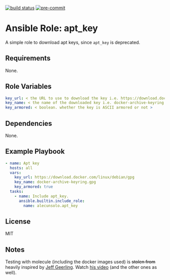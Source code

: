 [![build status](https://github.com/alecunsolo/ansible-role-apt_key/actions/workflows/ci.yml/badge.svg)](https://github.com/alecunsolo/ansible-role-apt_key/actions/workflows/ci.yml)
[![pre-commit](https://img.shields.io/badge/pre--commit-enabled-brightgreen?logo=pre-commit)](https://github.com/pre-commit/pre-commit)

Ansible Role: apt_key
=========

A simple role to download apt keys, since `apt_key` is deprecated.

Requirements
------------

None.

Role Variables
--------------

```yaml
key_url: < the URL to use to download the key i.e. https://download.docker.com/linux/debian/gpg >
key_name: < the name of the downloaded key i.e. docker-archive-keyring.gpg >
key_armored: < boolean. whether the key is ASCII armored or not >

```

Dependencies
------------

None.

Example Playbook
----------------

```yaml
- name: Apt key
  hosts: all
  vars:
    key_url: https://download.docker.com/linux/debian/gpg
    key_name: docker-archive-keyring.gpg
    key_armored: true
  tasks:
    - name: Include apt_key.
      ansible.builtin.include_role:
        name: alecunsolo.apt_key
```

License
-------

MIT

Notes
-----

Testing with molecule (including the docker images used) is ~~stolen from~~ heavily inspired by [Jeff Geerling](https://www.jeffgeerling.com/). Watch [his video](https://youtu.be/FaXVZ60o8L8) (and the other ones as well).
